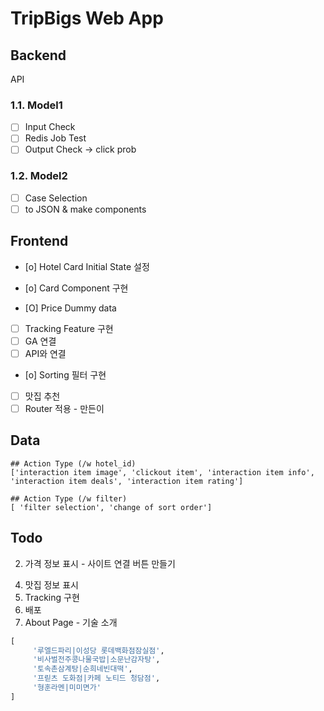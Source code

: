 # TripBigs Web App

## Backend

API

### 1.1. Model1
- [ ] Input Check
- [ ] Redis Job Test
- [ ] Output Check -> click prob

### 1.2. Model2
- [ ] Case Selection
- [ ] to JSON & make components

## Frontend

- [o] Hotel Card Initial State 설정
- [o] Card Component 구현

- [O] Price Dummy data
- [ ] Tracking Feature 구현
- [ ] GA 연결 
- [ ] API와 연결

- [o] Sorting 필터 구현

- [ ] 맛집 추천
- [ ] Router 적용 - 만든이

## Data

```
## Action Type (/w hotel_id)
['interaction item image', 'clickout item', 'interaction item info',
'interaction item deals', 'interaction item rating']

## Action Type (/w filter)
[ 'filter selection', 'change of sort order']
```

## Todo
<!-- 1. router
2. 호텔 이름 변경 / 한국이름 -->
<!-- 3. sorting 필터 -->
<!-- 4. flask  API -->
<!-- 6. API 연결 -->
<!-- 1. 가격정보 - 딜 입력 -->
2. 가격 정보 표시 - 사이트 연결 버튼 만들기
<!-- 3. 맛집 정보 입력 -->
4. 맛집 정보 표시
5. Tracking 구현
6. 배포
7. About Page - 기술 소개

```python
[
     '루엘드파리|이성당 롯데백화점잠실점', 
     '비사벌전주콩나물국밥|소문난감자탕', 
     '토속촌삼계탕|순희네빈대떡', 
     '프릳츠 도화점|카페 노티드 청담점', 
     '형훈라멘|미미면가'
]
```
